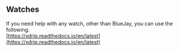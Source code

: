 ## Watches  
  
If you need help with any watch, other than BlueJay, you can use the following.  
[https://xdrip.readthedocs.io/en/latest](https://xdrip.readthedocs.io/en/latest)  
